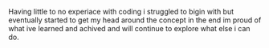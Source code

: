 Having little to no experiace with coding i struggled to bigin with but eventually started to get my head around the concept
in the end im proud of what ive learned and achived and will continue to explore what else i can do.
